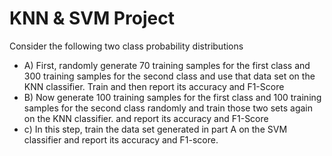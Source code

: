 # KNN & SVM Project

Consider the following two class probability distributions
* A) First, randomly generate 70 training samples for the first class and 300 training samples for the second class and use that data set on the KNN classifier.
Train and then report its accuracy and F1-Score
* B) Now generate 100 training samples for the first class and 100 training samples for the second class randomly and train those two sets again on the KNN classifier.
and report its accuracy and F1-Score
* c) In this step, train the data set generated in part A on the SVM classifier and report its accuracy and F1-score.


